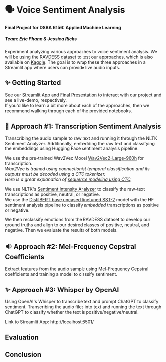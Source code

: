 # 🗣️ Voice Sentiment Analysis
#### Final Project for DSBA 6156: Applied Machine Learning  
##### Team: Eric Phann & Jessica Ricks  
Experiment analyzing various approaches to voice sentiment analysis. We will be using the [RAVDESS dataset](https://zenodo.org/records/1188976) to test our approaches, which is also available on [Kaggle](https://www.kaggle.com/datasets/uwrfkaggler/ravdess-emotional-speech-audio). The goal is to wrap these three approaches in a Streamlit app where users can provide live audio inputs.  

## ✨ Getting Started  
See our [Streamlit App]() and [Final Presentation]() to interact with our project and see a live-demo, respectively.  
If you'd like to learn a bit more about each of the approaches, then we recommend walking through each of the provided notebooks.  

## 📝 Approach #1: Transcription Sentiment Analysis
Transcribing the audio sample to raw text and running it through the NLTK Sentiment Analyzer. Additionally, embedding the raw text and classifying the embeddings using Hugging Face sentiment analysis pipeline.   

We use the pre-trained Wav2Vec Model [Wav2Vec2-Large-960h](https://huggingface.co/facebook/wav2vec2-large-960h) for transcription.  
_Wav2Vec is trained using connectionist temporal classification and its outputs must be decoded using a CTC tokenizer._  
_Here is a great explanation of [sequence modeling using CTC](https://distill.pub/2017/ctc/)._  

We use NLTK's [Sentiment Intensity Analyzer](https://www.nltk.org/api/nltk.sentiment.vader.html) to classify the raw-text transcriptions as positive, neutral, or negative.  
We use the [DistilBERT base uncased finetuned SST-2](https://huggingface.co/distilbert/distilbert-base-uncased-finetuned-sst-2-english) model with the HF sentiment analysis pipeline to classify _embedded_ transcriptions as positive or negative.  

We then reclassify emotions from the RAVDESS dataset to develop our ground truths and align to our desired classes of positive, neutral, and negative. Then we evaluate the results of both models.

## 🔉 Approach #2: Mel-Frequency Cepstral Coefficients  
Extract features from the audio sample using Mel-Frequency Cepstral coefficients and training a model to classify sentiment.

## ✨ Approach #3: Whisper by OpenAI  
Using OpenAI's Whisper to transcribe text and prompt ChatGPT to classify sentiment.
Transcribing the audio files into text and running the text through ChatGPT to classify whether the text is positive/negative/neutral.

Link to Streamlit App: http://localhost:8501/

## Evaluation  

## Conclusion
